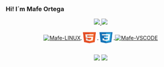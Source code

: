 ### Hi! I´m Mafe Ortega

<!--
**mafeob1/mafeob1** is a ✨ _special_ ✨ repository because its `README.md` (this file) appears on your GitHub profile.

Here are some ideas to get you started:

- 🌱 I’m currently learning 
- 📫 How to reach me: mafeortegab1@gmail.com


-->
<div align="center">
  <a href="https://github.com/mafeortega">
  <img height="120em" src="https://github-readme-stats.vercel.app/api?username=mafeortega&show_icons=true&theme=algolia&include_all_commits=true&count_private=true"/>
  <img height="120em" src="https://github-readme-stats.vercel.app/api/top-langs/?username=mafeortega&layout=compact&langs_count=7&theme=algolia"/>
</div>
<div style="display: inline_block" align="center"><br>
  <img align="center" alt="Mafe-LINUX" height="30" width="40" src="https://cdn.jsdelivr.net/gh/devicons/devicon/icons/linux/linux-original.svg">
  <img align="center" alt="Mafe-HTML" height="30" width="40" src="https://raw.githubusercontent.com/devicons/devicon/master/icons/html5/html5-original.svg">
  <img align="center" alt="Mafe-CSS" height="30" width="40" src="https://raw.githubusercontent.com/devicons/devicon/master/icons/css3/css3-original.svg">
  <img align="center" alt="Mafe-VSCODE" height="30" width="40" src="https://cdn.jsdelivr.net/gh/devicons/devicon/icons/vscode/vscode-original.svg">
  

  
  ##
   
<div> 

  <a href="https://instagram.com/mafeortegab1" target="_blank"><img src="https://img.shields.io/badge/-Instagram-%23E4405F?style=for-the-badge&logo=instagram&logoColor=white" target="_blank"></a>
 <a href = "mailto:mafeortegab1@gmail.com"><img src="https://img.shields.io/badge/-Gmail-%23333?style=for-the-badge&logo=gmail&logoColor=white" target="_blank"></a>
  </div>
